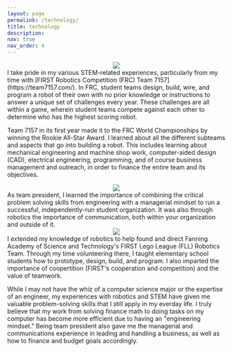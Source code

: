 ```yaml
---
layout: page
permalink: /technology/
title: technology
description:
nav: true
nav_order: 4
---
```

<center><img src="https://johanndizon.github.io/assets/img/first7157.jpg"></center>
I take pride in my various STEM-related experiences, particularly from my time with [FIRST Robotics Competition (FRC) Team 7157](https://team7157.com/). In FRC, student teams design, build, wire, and program a robot of their own with no prior knowledge or instructions to answer a unique set of challenges every year. These challenges are all within a game, wherein student teams compete against each other to determine who has the highest scoring robot.

Team 7157 in its first year made it to the FRC World Championships by winning the Rookie All-Star Award. I learned about all the different subteams and aspects that go into building a robot. This includes learning about mechanical engineering and machine shop work, computer-aided design (CAD), electrical engineering, programming, and of course business management and outreach, in order to finance the entire team and its objectives.

<center><img src="https://johanndizon.github.io/assets/img/second7157.jpg"></center>
As team president, I learned the importance of combining the critical problem solving skills from engineering with a managerial mindset to run a successful, independently-run student organization. It was also through robotics the importance of communication, both within your organization and outside of it.

<center><img src="https://johanndizon.github.io/assets/img/falcon.jpg"></center>
I extended my knowledge of robotics to help found and direct Fanning Academy of Science and Technology's FIRST Lego League (FLL) Robotics Team. Through my time volunteering there, I taught elementary school students how to prototype, design, build, and program. I also imparted the importance of coopertition (FIRST's cooperation and competition) and the value of teamwork.

While I may not have the whiz of a computer science major or the expertise of an engineer, my experiences with robotics and STEM have given me valuable problem-solving skills that I still apply in my everday life. I truly believe that my work from solving finance math to doing tasks on my computer has become more efficient due to having an "engineering mindset." Being team president also gave me the managerial and communications experience in leading and handling a business, as well as how to finance and budget goals accordingly.
